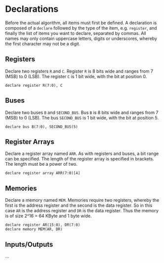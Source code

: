 # Declarations

Before the actual algorithm, all items must first be defined. A declaration is composed of a `declare` followed by the type of the item, e.g. `register`, and finally the list of items you want to declare, separated by commas. All names may only contain uppercase letters, digits or underscores, whereby the first character may not be a digit.

## Registers

Declare two registers `R` and `C`. Register `R` is 8 bits wide and ranges from 7 (MSB) to 0 (LSB). The register `C` is 1 bit wide, with the bit at position 0.

```rteasy
declare register R(7:0), C
```

## Buses

Declare two buses `B` and `SECOND_BUS`. Bus `B` is 8 bits wide and ranges from 7 (MSB) to 0 (LSB). The bus `SECOND_BUS` is 1 bit wide, with the bit at position 5.

```rteasy
declare bus B(7:0), SECOND_BUS(5)
```

## Register Arrays

Declare a register array named `ARR`. As with registers and buses, a bit range can be specified. The length of the register array is specified in brackets. The length must be a power of two.

```rteasy
declare register array ARR(7:0)[4]
```

## Memories

Declare a memory named `MEM`. Memories require two registers, whereby the first is the address register and the second is the data register. So in this case `AR` is the address register and `DR` is the data register. Thus the memory is of size 2^16 = 64 KByte and 1 byte wide.

```rteasy
declare register AR(15:0), DR(7:0)
declare memory MEM(AR, DR)
```

## Inputs/Outputs

...
